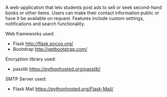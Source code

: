 A web-application that lets students post ads to sell or seek second-hand books or other items. Users can make their contact information public or have it be available on request. Features include custom settings, notifications and search functionality.

Web frameworks used:
- Flask http://flask.pocoo.org/
- Bootstrap http://getbootstrap.com/

Encryption library used:
- passlib https://pythonhosted.org/passlib/

SMTP Server used:
- Flask Mail https://pythonhosted.org/Flask-Mail/
